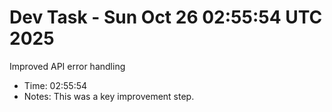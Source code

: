 # Dev Task - Sun Oct 26 02:55:54 UTC 2025
Improved API error handling
- Time: 02:55:54
- Notes: This was a key improvement step.
